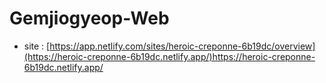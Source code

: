 # Gemjiogyeop-Web

- site : [https://app.netlify.com/sites/heroic-creponne-6b19dc/overview](https://heroic-creponne-6b19dc.netlify.app/)https://heroic-creponne-6b19dc.netlify.app/
